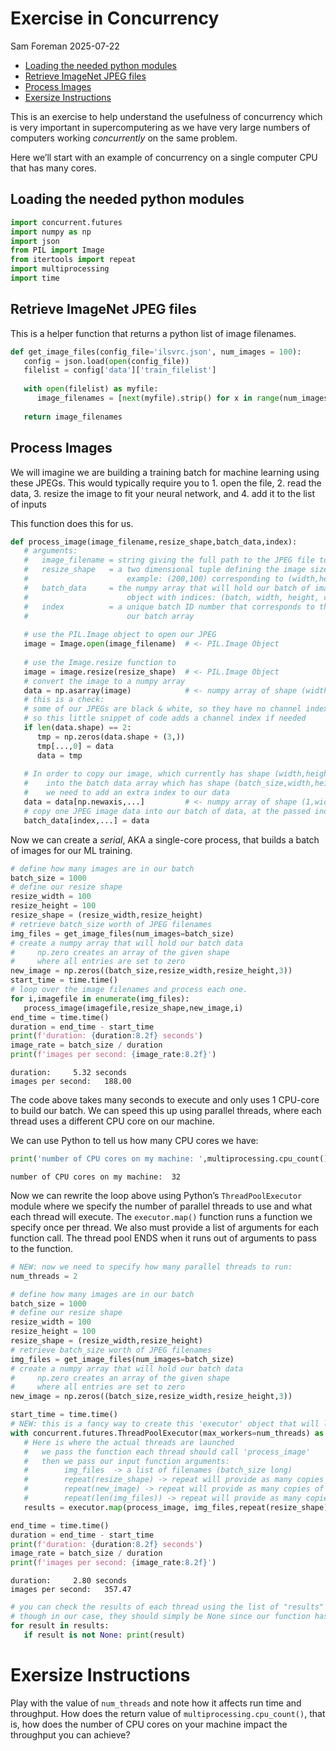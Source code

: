 # Exercise in Concurrency
Sam Foreman
2025-07-22

<link rel="preconnect" href="https://fonts.googleapis.com">

- [Loading the needed python
  modules](#loading-the-needed-python-modules)
- [Retrieve ImageNet JPEG files](#retrieve-imagenet-jpeg-files)
- [Process Images](#process-images)
- [Exersize Instructions](#exersize-instructions)

This is an exercise to help understand the usefulness of concurrency
which is very important in supercomputering as we have very large
numbers of computers working *concurrently* on the same problem.

Here we’ll start with an example of concurrency on a single computer CPU
that has many cores.

## Loading the needed python modules

``` python
import concurrent.futures
import numpy as np
import json
from PIL import Image
from itertools import repeat
import multiprocessing
import time
```

## Retrieve ImageNet JPEG files

This is a helper function that returns a python list of image filenames.

``` python
def get_image_files(config_file='ilsvrc.json', num_images = 100):
   config = json.load(open(config_file))
   filelist = config['data']['train_filelist']
   
   with open(filelist) as myfile:
      image_filenames = [next(myfile).strip() for x in range(num_images)]
   
   return image_filenames
```

## Process Images

We will imagine we are building a training batch for machine learning
using these JPEGs. This would typically require you to 1. open the file,
2. read the data, 3. resize the image to fit your neural network, and 4.
add it to the list of inputs

This function does this for us.

``` python
def process_image(image_filename,resize_shape,batch_data,index):
   # arguments:
   #   image_filename = string giving the full path to the JPEG file to open
   #   resize_shape   = a two dimensional tuple defining the image size in our batch, 
   #                      example: (200,100) corresponding to (width,height)
   #   batch_data     = the numpy array that will hold our batch of images in a single  
   #                      object with indices: (batch, width, height, channels)
   #   index          = a unique batch ID number that corresponds to the first index of 
   #                      our batch array
   
   # use the PIL.Image object to open our JPEG
   image = Image.open(image_filename)  # <- PIL.Image Object
   
   # use the Image.resize function to 
   image = image.resize(resize_shape)  # <- PIL.Image Object
   # convert the image to a numpy array
   data = np.asarray(image)            # <- numpy array of shape (width,height,3)
   # this is a check:
   # some of our JPEGs are black & white, so they have no channel index
   # so this little snippet of code adds a channel index if needed
   if len(data.shape) == 2:
      tmp = np.zeros(data.shape + (3,))
      tmp[...,0] = data
      data = tmp
   
   # In order to copy our image, which currently has shape (width,height,3)
   #    into the batch data array which has shape (batch_size,width,height,3),
   #    we need to add an extra index to our data
   data = data[np.newaxis,...]         # <- numpy array of shape (1,width,height,3)
   # copy one JPEG image data into our batch of data, at the passed index
   batch_data[index,...] = data
```

Now we can create a *serial*, AKA a single-core process, that builds a
batch of images for our ML training.

``` python
# define how many images are in our batch
batch_size = 1000
# define our resize shape
resize_width = 100
resize_height = 100
resize_shape = (resize_width,resize_height)
# retrieve batch_size worth of JPEG filenames
img_files = get_image_files(num_images=batch_size)
# create a numpy array that will hold our batch data
#     np.zero creates an array of the given shape
#     where all entries are set to zero
new_image = np.zeros((batch_size,resize_width,resize_height,3))
start_time = time.time()
# loop over the image filenames and process each one.
for i,imagefile in enumerate(img_files):
   process_image(imagefile,resize_shape,new_image,i)
end_time = time.time()
duration = end_time - start_time
print(f'duration: {duration:8.2f} seconds')
image_rate = batch_size / duration
print(f'images per second: {image_rate:8.2f}')
```

    duration:     5.32 seconds
    images per second:   188.00

The code above takes many seconds to execute and only uses 1 CPU-core to
build our batch. We can speed this up using parallel threads, where each
thread uses a different CPU core on our machine.

We can use Python to tell us how many CPU cores we have:

``` python
print('number of CPU cores on my machine: ',multiprocessing.cpu_count())
```

    number of CPU cores on my machine:  32

Now we can rewrite the loop above using Python’s `ThreadPoolExecutor`
module where we specify the number of parallel threads to use and what
each thread will execute. The `executor.map()` function runs a function
we specify once per thread. We also must provide a list of arguments for
each function call. The thread pool ENDS when it runs out of arguments
to pass to the function.

``` python
# NEW: now we need to specify how many parallel threads to run:
num_threads = 2

# define how many images are in our batch
batch_size = 1000
# define our resize shape
resize_width = 100
resize_height = 100
resize_shape = (resize_width,resize_height)
# retrieve batch_size worth of JPEG filenames
img_files = get_image_files(num_images=batch_size)
# create a numpy array that will hold our batch data
#     np.zero creates an array of the given shape
#     where all entries are set to zero
new_image = np.zeros((batch_size,resize_width,resize_height,3))

start_time = time.time()
# NEW: this is a fancy way to create this 'executor' object that will launch and manage our parallel threads
with concurrent.futures.ThreadPoolExecutor(max_workers=num_threads) as executor:
   # Here is where the actual threads are launched
   #   we pass the function each thread should call 'process_image'
   #   then we pass our input function arguments:
   #        img_files  -> a list of filenames (batch_size long)
   #        repeat(resize_shape) -> repeat will provide as many copies of the resize_shape as is needed
   #        repeat(new_image) -> repeat will provide as many copies of the new_image as is needed
   #        repeat(len(img_files)) -> repeat will provide as many copies of number of files as is needed
   results = executor.map(process_image, img_files,repeat(resize_shape), repeat(new_image),range(len(img_files)))

end_time = time.time()
duration = end_time - start_time
print(f'duration: {duration:8.2f} seconds')
image_rate = batch_size / duration
print(f'images per second: {image_rate:8.2f}')
```

    duration:     2.80 seconds
    images per second:   357.47

``` python
# you can check the results of each thread using the list of "results" returned by the map
# though in our case, they should simply be None since our function has no return value
for result in results:
   if result is not None: print(result)
```

# Exersize Instructions

Play with the value of `num_threads` and note how it affects run time
and throughput. How does the return value of
`multiprocessing.cpu_count()`, that is, how does the number of CPU cores
on your machine impact the throughput you can achieve?
